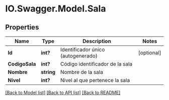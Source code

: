 # IO.Swagger.Model.Sala
## Properties

Name | Type | Description | Notes
------------ | ------------- | ------------- | -------------
**Id** | **int?** | Identificador único (autogenerado) | [optional] 
**CodigoSala** | **int?** | Código identificador de la sala | 
**Nombre** | **string** | Nombre de la sala | 
**Nivel** | **int?** | Nivel al que pertenece la sala | 

[[Back to Model list]](../README.md#documentation-for-models) [[Back to API list]](../README.md#documentation-for-api-endpoints) [[Back to README]](../README.md)


